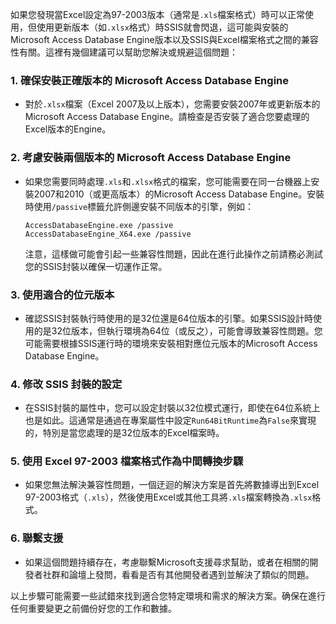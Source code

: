 如果您發現當Excel設定為97-2003版本（通常是`.xls`檔案格式）時可以正常使用，但使用更新版本（如`.xlsx`格式）時SSIS就會閃退，這可能與安裝的Microsoft Access Database Engine版本以及SSIS與Excel檔案格式之間的兼容性有關。這裡有幾個建議可以幫助您解決或規避這個問題：

### 1. 確保安裝正確版本的 Microsoft Access Database Engine

- 對於`.xlsx`檔案（Excel 2007及以上版本），您需要安裝2007年或更新版本的Microsoft Access Database Engine。請檢查是否安裝了適合您要處理的Excel版本的Engine。

### 2. 考慮安裝兩個版本的 Microsoft Access Database Engine

- 如果您需要同時處理`.xls`和`.xlsx`格式的檔案，您可能需要在同一台機器上安裝2007和2010（或更高版本）的Microsoft Access Database Engine。安裝時使用`/passive`標籤允許側邊安裝不同版本的引擎，例如：
  ```plaintext
  AccessDatabaseEngine.exe /passive
  AccessDatabaseEngine_X64.exe /passive
  ```
  注意，這樣做可能會引起一些兼容性問題，因此在進行此操作之前請務必測試您的SSIS封裝以確保一切運作正常。

### 3. 使用適合的位元版本

- 確認SSIS封裝執行時使用的是32位還是64位版本的引擎。如果SSIS設計時使用的是32位版本，但執行環境為64位（或反之），可能會導致兼容性問題。您可能需要根據SSIS運行時的環境來安裝相對應位元版本的Microsoft Access Database Engine。

### 4. 修改 SSIS 封裝的設定

- 在SSIS封裝的屬性中，您可以設定封裝以32位模式運行，即使在64位系統上也是如此。這通常是通過在專案屬性中設定`Run64BitRuntime`為`False`來實現的，特別是當您處理的是32位版本的Excel檔案時。

### 5. 使用 Excel 97-2003 檔案格式作為中間轉換步驟

- 如果您無法解決兼容性問題，一個迂迴的解決方案是首先將數據導出到Excel 97-2003格式（`.xls`），然後使用Excel或其他工具將`.xls`檔案轉換為`.xlsx`格式。

### 6. 聯繫支援

- 如果這個問題持續存在，考慮聯繫Microsoft支援尋求幫助，或者在相關的開發者社群和論壇上發問，看看是否有其他開發者遇到並解決了類似的問題。

以上步驟可能需要一些試錯來找到適合您特定環境和需求的解決方案。确保在進行任何重要變更之前備份好您的工作和數據。